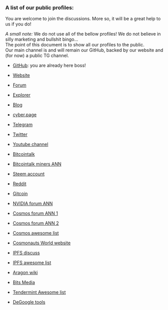 ### A list of our public profiles:

You are welcome to join the discussions. More so, it will be a great help to us if you do!

*A small note:* 
We do not use all of the bellow profiles! We do not believe in silly marketing and bullshit bingo... <br>
The point of this document is to show all our profiles to the public. <br>
Our main channel is and will remain our GitHub, backed by our website and (for now) a public TG channel.

- [GitHub](https://github.com/cybercongress): you are already here boss!

- [Website](https://cybercongress.ai/)

- [Forum](https://ai.cybercongress.ai/)

- [Explorer](https://cyberd.ai/)

- [Blog](https://cybercongress.ai/post/)

- [cyber.page](https://cyber.page/)

- [Telegram](https://t.me/fuckgoogle)

- [Twitter](https://twitter.com/cyber_devs)

- [Youtube channel](https://www.youtube.com/channel/UCXgkFmGLhUcXSTp6d4cWEvg/featured)

- [Bitcointalk](https://bitcointalk.org/index.php?topic=5199195)

- [Bitcointalk miners ANN](https://bitcointalk.org/index.php?topic=5198920.0)

- [Steem account](https://steemit.com/@cybercongress)

- [Reddit](https://www.reddit.com/r/cybercongress/)

- [Gitcoin](https://gitcoin.co/profile/cybercongress)

- [NVIDIA forum ANN](https://devtalk.nvidia.com/default/topic/1066194/cuda-programming-and-performance/cuda-cards-diversification-looking-for-ideas-validators-programmers-cyber-consensus-computer/)

- [Cosmos forum ANN 1](https://forum.cosmos.network/t/cyber-like-google-but-cyber-distributed-supercomputer-for-answers-looking-for-validators/2950)

- [Cosmos forum ANN 2](https://forum.cosmos.network/t/cyber-a-distributed-super-intelligence-for-provable-and-relevant-answers-explanations-wp-faq/3045)

- [Cosmos awesome list](https://github.com/cosmos/awesome)

- [Cosmonauts World website](https://cosmonauts.world/)

- [IPFS discuss](https://discuss.ipfs.io/t/a-consensus-computer-on-top-of-ipfs-that-uses-ipfs-hashes-to-create-cyberlinks/6786)

- [IPFS awesome list](https://github.com/ipfs/awesome-ipfs)

- [Aragon wiki](https://wiki.aragon.org/about/projects/)

- [Bits Media](https://forum.bits.media/index.php?/topic/160286-cyberlike-google-but-cyber-tendermint-a-distributed-supercomputer-for-answers/)

- [Tendermint Awesome list](https://github.com/tendermint/awesome)

- [DeGoogle tools](https://github.com/tycrek/degoogle)
